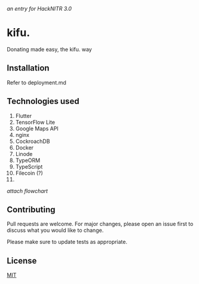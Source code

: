 *an entry for HackNITR 3.0*

# kifu.



Donating made easy, the kifu. way

## Installation

Refer to deployment.md

## Technologies used

1. Flutter
2. TensorFlow Lite
3. Google Maps API
4. nginx
5. CockroachDB
6. Docker
7. Linode
8. TypeORM
9. TypeScript
10. Filecoin (?)
11. 


*attach flowchart*


## Contributing
Pull requests are welcome. For major changes, please open an issue first to discuss what you would like to change.

Please make sure to update tests as appropriate.

## License
[MIT](https://choosealicense.com/licenses/mit/)

